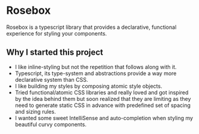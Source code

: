 # Rosebox

Rosebox is a typescript library that provides a declarative, functional experience for styling your components.

## Why I started this project

- I like inline-styling but not the repetition that follows along with it.
- Typescript, its type-system and abstractions provide a way more declarative system than CSS.
- I like building my styles by composing atomic style objects.
- Tried functional/atomic CSS libraries and really loved and got inspired by the idea behind them but soon realized that they are limiting as they need to generate static CSS in advance with predefined set of spacing and sizing rules.
- I wanted some sweet IntelliSense and auto-completion when styling my beautiful curvy components.
